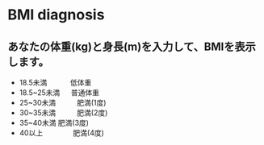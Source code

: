 # BMI diagnosis
## あなたの体重(kg)と身長(m)を入力して、BMIを表示します。
- 18.5未満　　　 低体重
- 18.5~25未満 　  普通体重
- 25~30未満　　　肥満(1度)　
- 30~35未満　　　肥満(2度)
- 35~40未満           肥満(3度)
- 40以上　　　　  肥満(4度)
